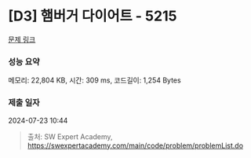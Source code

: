 # [D3] 햄버거 다이어트 - 5215 

[문제 링크](https://swexpertacademy.com/main/code/problem/problemDetail.do?contestProbId=AWT-lPB6dHUDFAVT) 

### 성능 요약

메모리: 22,804 KB, 시간: 309 ms, 코드길이: 1,254 Bytes

### 제출 일자

2024-07-23 10:44



> 출처: SW Expert Academy, https://swexpertacademy.com/main/code/problem/problemList.do